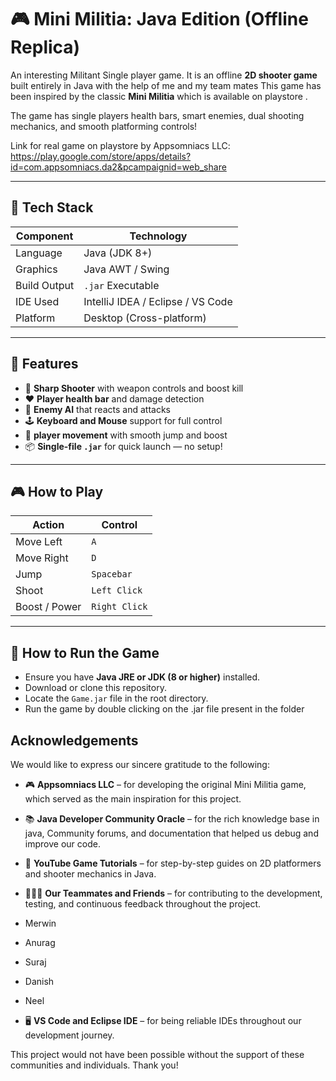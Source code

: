 # 🎮 Mini Militia: Java Edition (Offline Replica)

An interesting Militant Single player game. It is an offline **2D shooter game** built entirely in Java with the help of me and my team mates This game has been inspired by the classic **Mini Militia** which is available on playstore .

The game has single players health bars, smart enemies, dual shooting mechanics, and smooth platforming controls!

Link for real game on playstore by Appsomniacs LLC: https://play.google.com/store/apps/details?id=com.appsomniacs.da2&pcampaignid=web_share

---

## 🧰 Tech Stack

| Component      | Technology        |
|----------------|-------------------|
| Language        | Java (JDK 8+)     |
| Graphics        | Java AWT / Swing |
| Build Output    | `.jar` Executable |
| IDE Used        | IntelliJ IDEA / Eclipse / VS Code |
| Platform        | Desktop (Cross-platform) |

---

## 🚀 Features

- 🔫 **Sharp Shooter** with weapon controls and boost kill
- ❤️ **Player health bar** and damage detection
- 🤖 **Enemy AI** that reacts and attacks
- 🕹️ **Keyboard and Mouse** support for full control
- 🧱 **player movement** with smooth jump and boost
- 📦 **Single-file `.jar`** for quick launch — no setup!

---

## 🎮 How to Play

| Action         | Control              |
|----------------|----------------------|
| Move Left      | `A`                  |
| Move Right     | `D`                  |
| Jump           | `Spacebar`           |
| Shoot          | `Left Click`         |
| Boost / Power  | `Right Click`        |

---

## 📂 How to Run the Game

- Ensure you have **Java JRE or JDK (8 or higher)** installed.
- Download or clone this repository.
- Locate the `Game.jar` file in the root directory.
- Run the game by double clicking on the .jar file present in the folder


## Acknowledgements

We would like to express our sincere gratitude to the following:

- 🎮 **Appsomniacs LLC** – for developing the original Mini Militia game, which served as the main inspiration for this project.

- 📚 **Java Developer Community Oracle** – for the rich knowledge base in java, Community forums, and documentation that helped us debug and improve our code.

- 🎥 **YouTube Game Tutorials** – for step-by-step guides on 2D platformers and shooter mechanics in Java.

- 🧑‍🤝‍🧑 **Our Teammates and Friends** – for contributing to the development, testing, and continuous feedback throughout the project. 
- Merwin
- Anurag
- Suraj
- Danish
- Neel


- 🖥️ **VS Code and Eclipse IDE** – for being reliable IDEs throughout our development journey.

This project would not have been possible without the support of these communities and individuals. Thank you!
